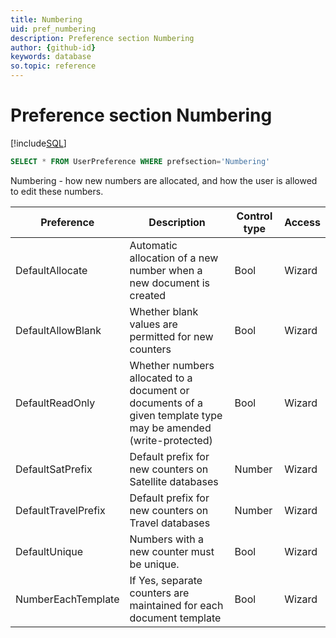 ```yaml
---
title: Numbering
uid: pref_numbering
description: Preference section Numbering
author: {github-id}
keywords: database
so.topic: reference
---
```


# Preference section Numbering

[!include[SQL](./includes/to-view-pref.md)]

```SQL
SELECT * FROM UserPreference WHERE prefsection='Numbering'
```

Numbering - how new numbers are allocated, and how the user is allowed to edit these numbers.

| Preference | Description | Control type | Access |
|---|---|---|---|
| DefaultAllocate | Automatic allocation of a new number when a new document is created | Bool | Wizard |
| DefaultAllowBlank | Whether blank values are permitted for new counters | Bool | Wizard |
| DefaultReadOnly | Whether numbers allocated to a document or documents of a given template type may be amended (write-protected) | Bool | Wizard |
| DefaultSatPrefix | Default prefix for new counters on Satellite databases | Number | Wizard |
| DefaultTravelPrefix | Default prefix for new counters on Travel databases | Number | Wizard |
| DefaultUnique | Numbers with a new counter must be unique. | Bool | Wizard |
| NumberEachTemplate | If Yes, separate counters are maintained for each document template | Bool | Wizard |
